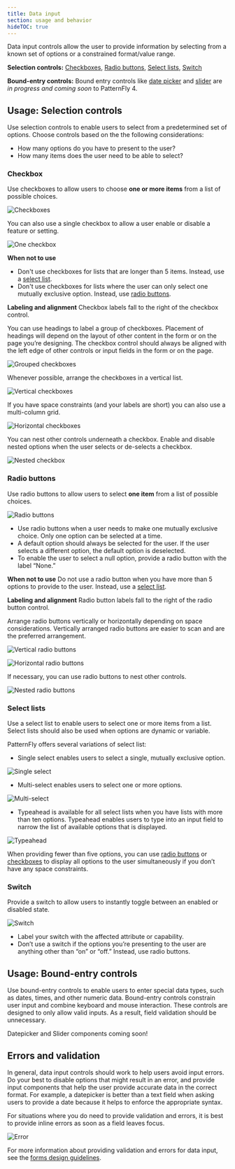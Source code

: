 ```yaml
---
title: Data input
section: usage and behavior
hideTOC: true
---
```

Data input controls allow the user to provide information by selecting from a known set of options or a constrained format/value range.  

**Selection controls:** [Checkboxes](#checkbox), [Radio buttons](#radio-buttons), [Select lists](#select-lists), [Switch](#switch)

**Bound-entry controls:** Bound entry controls like [date picker](#Datepicker) and [slider](#slider) are _in progress and coming soon_ to PatternFly 4.

## Usage: Selection controls
Use selection controls to enable users to select from a predetermined set of options. Choose controls based on the the following considerations:
* How many options do you have to present to the user?
* How many items does the user need to be able to select?

### Checkbox
Use checkboxes to allow users to choose **one or more items** from a list of possible choices.

![Checkboxes](./img/checkbox-vertical.png)

You can also use a single checkbox to allow a user enable or disable a feature or setting.

![One checkbox](./img/one-checkbox.png)

**When not to use**
* Don't use checkboxes for lists that are longer than 5 items. Instead, use a [select list](#select-lists).
* Don't use checkboxes for lists where the user can only select one mutually exclusive option. Instead, use [radio buttons](#radio-buttons).

**Labeling and alignment**
Checkbox labels fall to the right of the checkbox control.

You can use headings to label a group of checkboxes. Placement of headings will depend on the layout of other content in the form or on the page you’re designing. The checkbox control should always be aligned with the left edge of other controls or input fields in the form or on the page.

![Grouped checkboxes](./img/group-checkbox.png)

Whenever possible, arrange the checkboxes in a vertical list.

![Vertical checkboxes](./img/vertical.png)

If you have space constraints (and your labels are short) you can also use a multi-column grid.

![Horizontal checkboxes](./img/horizontal.png)

You can nest other controls underneath a checkbox. Enable and disable nested options when the user selects or de-selects a checkbox.

![Nested checkbox](./img/nested-controls.png)

### Radio buttons
Use radio buttons to allow users to select **one item** from a list of possible choices.

![Radio buttons](./img/radio.png)

* Use radio buttons when a user needs to make one mutually exclusive choice. Only one option can be selected at a time.
* A default option should always be selected for the user. If the user selects a different option, the default option is deselected.
* To enable the user to select a null option, provide a radio button with the label “None.”

**When not to use**
Do not use a radio button when you have more than 5 options to provide to the user. Instead, use a [select list](#select-lists).  

**Labeling and alignment**
Radio button labels fall to the right of the radio button control.

Arrange radio buttons vertically or horizontally depending on space considerations. Vertically arranged radio buttons are easier to scan and are the preferred arrangement.

![Vertical radio buttons](./img/vertical-radio.png)

![Horizontal radio buttons](./img/horizontal-radio.png)

If necessary, you can use radio buttons to nest other controls.

![Nested radio buttons](./img/nested-radio.png)

### Select lists
Use a select list to enable users to select one or more items from a list. Select lists should also be used when options are dynamic or variable.

PatternFly offers several variations of select list:
* Single select enables users to select a single, mutually exclusive option.

![Single select](./img/selectlist.png)

* Multi-select enables users to select one or more options.

![Multi-select](./img/selectlist-multi.png)

* Typeahead is available for all select lists when you have lists with more than ten options. Typeahead enables users to type into an input field to narrow the list of available options that is displayed.

![Typeahead](./img/typeahead.png)

When providing fewer than five options, you can use [radio buttons](#radio-buttons) or [checkboxes](#checkbox) to display all options to the user simultaneously if you don’t have any space constraints.

### Switch
Provide a switch to allow users to instantly toggle between an enabled or disabled state.

![Switch](./img/switch.png)

* Label your switch with the affected attribute or capability.
* Don’t use a switch if the options you’re presenting to the user are anything other than “on” or “off.” Instead, use radio buttons.

## Usage: Bound-entry controls
Use bound-entry controls to enable users to enter special data types, such as dates, times, and other numeric data. Bound-entry controls constrain user input and combine keyboard and mouse interaction. These controls are designed to only allow valid inputs. As a result, field validation should be unnecessary.

Datepicker and Slider components coming soon!

<!-- ### Datepicker
![Datepicker](./img/datepicker.png)

### Slider
![Slider](./img/slider.png) -->

## Errors and validation
In general, data input controls should work to help users avoid input errors. Do your best to disable options that might result in an error, and provide input components that help the user provide accurate data in the correct format. For example, a datepicker is better than a text field when asking users to provide a date because it helps to enforce the appropriate syntax.

For situations where you do need to provide validation and errors, it is best to provide inline errors as soon as a field leaves focus.

![Error](./img/input-error.png)

For more information about providing validation and errors for data input, see the [forms design guidelines](/design-guidelines/usage-and-behavior/forms#provide-errors-and-validation).
